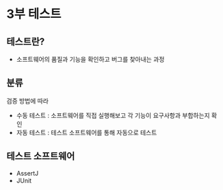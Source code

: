 # 3부 테스트
## 테스트란?
- 소프트웨어의 품질과 기능을 확인하고 버그를 찾아내는 과정

## 분류
검증 방법에 따라
- 수동 테스트 : 소프트웨어를 직접 실행해보고 각 기능이 요구사항과 부합하는지 확인
- 자동 테스트 : 테스트 소프트웨어를 통해 자동으로 테스트

## 테스트 소프트웨어
- AssertJ
- JUnit